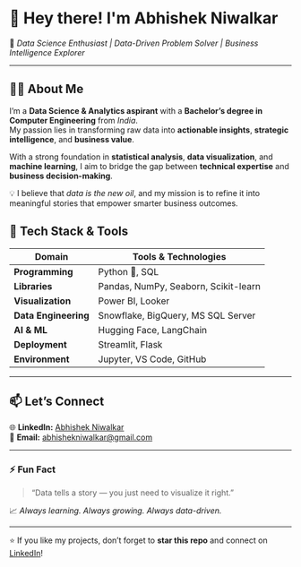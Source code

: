 # 👋 Hey there! I'm **Abhishek Niwalkar**

🎯 *Data Science Enthusiast | Data-Driven Problem Solver | Business Intelligence Explorer*

---

## 👨‍💻 About Me  

I’m a **Data Science & Analytics aspirant** with a **Bachelor’s degree in Computer Engineering** from *India*.  
My passion lies in transforming raw data into **actionable insights**, **strategic intelligence**, and **business value**.  

With a strong foundation in **statistical analysis**, **data visualization**, and **machine learning**, I aim to bridge the gap between **technical expertise** and **business decision-making**.  

💡 I believe that *data is the new oil*, and my mission is to refine it into meaningful stories that empower smarter business outcomes.  


## 🧰 Tech Stack & Tools  

| Domain | Tools & Technologies |
|--------|----------------------|
| **Programming** | Python 🐍, SQL |
| **Libraries** | Pandas, NumPy, Seaborn, Scikit-learn |
| **Visualization** | Power BI, Looker |
| **Data Engineering** | Snowflake, BigQuery, MS SQL Server |
| **AI & ML** | Hugging Face, LangChain |
| **Deployment** | Streamlit, Flask |
| **Environment** | Jupyter, VS Code, GitHub |

---


## 📫 Let’s Connect  

🌐 **LinkedIn:** [Abhishek Niwalkar](https://linkedin.com/in/your-linkedin)  
📧 **Email:** [abhishekniwalkar@gmail.com](abhishekniwalkar@gmail.com)  

---

### ⚡ Fun Fact  

> “Data tells a story — you just need to visualize it right.”  

📈 *Always learning. Always growing. Always data-driven.*  

---
⭐ If you like my projects, don’t forget to **star this repo** and connect on [LinkedIn](https://linkedin.com/in/your-linkedin)!


